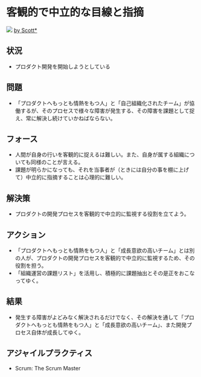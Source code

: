 # 客観的で中立的な目線と指摘
![](https://www.dropbox.com/s/9xuzd78w6czs73j/objectively_and_neutrality.jpg?dl=1)
[by Scott*](https://www.flickr.com/photos/jsmoorman/2298671281/in/photolist-4v8hTt-aRrt1X-dveXaK-a5QJN-dVTyF2-ajzocM-avnw7k-4x4hEu-9y3EeR-5KDZuu-jb4gtt-5Y1viS-aHfZSD-jovdNA-4vcoWW-aHg2cT-asiq1f-f8VT8P-adiAad-cnpufm-8MRWHh-a5QJx-7ZZR5f-fjDUL5-qbAnc6-puBac4-65cu3q-aWfqj8-854mee-8e3yE-aHg1AT-aHg11T-6bU53u-zJGrk-6bU53A-nKXkuj-56ZkTm-JTVEo-bUdcLq-4rDYSf-8Un8Ek-Dj9WL-8UFvDg-8UFuiZ-gfmZsK-4dWHcy-5TNsBV-9yJPsh-5vvvfB-b4SmkM)

## 状況
- プロダクト開発を開始しようとしている

## 問題
- 「プロダクトへもっとも情熱をもつ人」と「自己組織化されたチーム」が協働するが、そのプロセスで様々な障害が発生する、その障害を課題として捉え、常に解決し続けていかねばならない。

## フォース
- 人間が自身の行いを客観的に捉えるは難しい。また、自身が属する組織についても同様のことが言える。
- 課題が明らかになっても、それを当事者が（ときには自分の事を棚に上げて）中立的に指摘することは心理的に難しい。

## 解決策
- プロダクトの開発プロセスを客観的で中立的に監視する役割を立てよう。

## アクション
- 「プロダクトへもっとも情熱をもつ人」と「成長意欲の高いチーム」とは別の人が、プロダクトの開発プロセスを客観的で中立的に監視するため、その役割を担う。
- 「組織運営の課題リスト」を活用し、積極的に課題抽出とその是正をおこなってゆく。

## 結果
- 発生する障害がよどみなく解決されるだけでなく、その解決を通して「プロダクトへもっとも情熱をもつ人」と「成長意欲の高いチーム」、また開発プロセス自体が成長してゆく。

## アジャイルプラクティス
- Scrum: The Scrum Master

